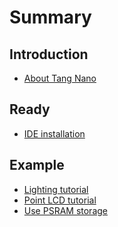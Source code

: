 Summary
=====

## Introduction

- [About Tang Nano](README.md)

## Ready

- [IDE installation](get_started/install-the-ide.md)

## Example

- [Lighting tutorial](examples\1_led.md)
- [Point LCD tutorial](examples\2_lcd.md)
- [Use PSRAM storage](examples\3_psram.md)
